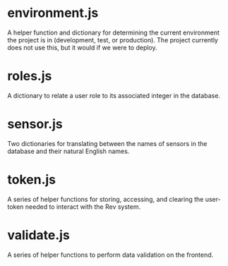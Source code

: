 # environment.js

A helper function and dictionary for determining the current environment the project is in (development, test, or production). The project currently does not use this, but it would if we were to deploy.

# roles.js

A dictionary to relate a user role to its associated integer in the database.

# sensor.js

Two dictionaries for translating between the names of sensors in the database and their natural English names.

# token.js

A series of helper functions for storing, accessing, and clearing the user-token needed to interact with the Rev system.

# validate.js

A series of helper functions to perform data validation on the frontend.
